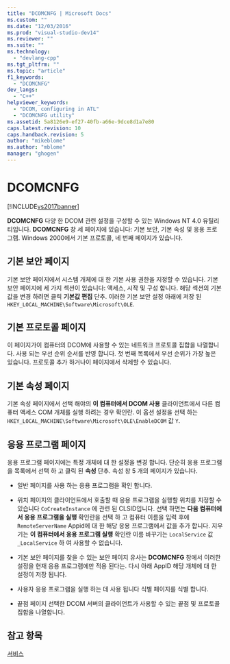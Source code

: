 ```yaml
---
title: "DCOMCNFG | Microsoft Docs"
ms.custom: ""
ms.date: "12/03/2016"
ms.prod: "visual-studio-dev14"
ms.reviewer: ""
ms.suite: ""
ms.technology: 
  - "devlang-cpp"
ms.tgt_pltfrm: ""
ms.topic: "article"
f1_keywords: 
  - "DCOMCNFG"
dev_langs: 
  - "C++"
helpviewer_keywords: 
  - "DCOM, configuring in ATL"
  - "DCOMCNFG utility"
ms.assetid: 5a8126e9-ef27-40fb-a66e-9dce8d1a7e80
caps.latest.revision: 10
caps.handback.revision: 5
author: "mikeblome"
ms.author: "mblome"
manager: "ghogen"
---
```

# DCOMCNFG
[!INCLUDE[vs2017banner](../assembler/inline/includes/vs2017banner.md)]

**DCOMCNFG** 다양 한 DCOM 관련 설정을 구성할 수 있는 Windows NT 4.0 유틸리티입니다.  **DCOMCNFG** 창 세 페이지에 있습니다: 기본 보안, 기본 속성 및 응용 프로그램.  Windows 2000에서 기본 프로토콜, 네 번째 페이지가 있습니다.  
  
## 기본 보안 페이지  
 기본 보안 페이지에서 시스템 개체에 대 한 기본 사용 권한을 지정할 수 있습니다.  기본 보안 페이지에 세 가지 섹션이 있습니다: 액세스, 시작 및 구성 합니다.  해당 섹션의 기본값을 변경 하려면 클릭  **기본값 편집** 단추.  이러한 기본 보안 설정 아래에 저장 된 `HKEY_LOCAL_MACHINE\Software\Microsoft\OLE`.  
  
## 기본 프로토콜 페이지  
 이 페이지가이 컴퓨터의 DCOM에 사용할 수 있는 네트워크 프로토콜 집합을 나열합니다.  사용 되는 우선 순위 순서를 반영 합니다. 첫 번째 목록에서 우선 순위가 가장 높은 있습니다.  프로토콜 추가 하거나이 페이지에서 삭제할 수 있습니다.  
  
## 기본 속성 페이지  
 기본 속성 페이지에서 선택 해야의  **이 컴퓨터에서 DCOM 사용** 클라이언트에서 다른 컴퓨터 액세스 COM 개체를 실행 하려는 경우 확인란.  이 옵션 설정을 선택 하는 `HKEY_LOCAL_MACHINE\Software\Microsoft\OLE\EnableDCOM` 값 `Y`.  
  
## 응용 프로그램 페이지  
 응용 프로그램 페이지에는 특정 개체에 대 한 설정을 변경 합니다.  단순히 응용 프로그램을 목록에서 선택 하 고 클릭 된  **속성** 단추.  속성 창 5 개의 페이지가 있습니다.  
  
-   일반 페이지를 사용 하는 응용 프로그램을 확인 합니다.  
  
-   위치 페이지의 클라이언트에서 호출할 때 응용 프로그램을 실행할 위치를 지정할 수 있습니다 `CoCreateInstance` 에 관련 된 CLSID입니다.  선택 하면는  **다음 컴퓨터에서 응용 프로그램을 실행** 확인란을 선택 하 고 컴퓨터 이름을 입력 후에 `RemoteServerName` Appid에 대 한 해당 응용 프로그램에서 값을 추가 합니다.  지우기는  **이 컴퓨터에서 응용 프로그램 실행** 확인란 이름 바꾸기는 `LocalService` 값 `_LocalService` 하 여 사용할 수 없습니다.  
  
-   기본 보안 페이지를 찾을 수 있는 보안 페이지 유사는  **DCOMCNFG** 창에서 이러한 설정을 현재 응용 프로그램에만 적용 된다는.  다시 아래 AppID 해당 개체에 대 한 설정이 저장 됩니다.  
  
-   사용자 응용 프로그램을 실행 하는 데 사용 됩니다 식별 페이지를 식별 합니다.  
  
-   끝점 페이지 선택한 DCOM 서버의 클라이언트가 사용할 수 있는 끝점 및 프로토콜 집합을 나열합니다.  
  
## 참고 항목  
 [서비스](../atl/atl-services.md)